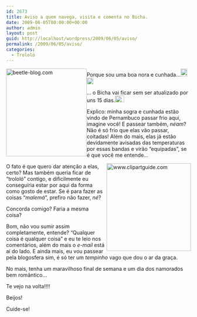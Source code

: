 ```yaml
---
id: 2673
title: Aviso a quem navega, visita e comenta no Bicha.
date: 2009-06-05T00:00:00+00:00
author: admin
layout: post
guid: http://localhost/wordpress/2009/06/05/aviso/
permalink: /2009/06/05/aviso/
categories:
  - Trololó
---
```

[<img style="display: inline; margin-left: 0; margin-right: 0; border-width: 0;" title="beetle-blog.com" src="http://www.trololodemulher.com.br/blog/wp-content/uploads/2009/06/beetleblog-com_thumb.png" border="0" alt="beetle-blog.com" width="220" height="240" align="left" />](http://www.trololodemulher.com.br/blog/wp-content/uploads/2009/06/beetleblog-com.png) Porque sou uma boa nora e cunhada…[<img style="display: inline;" title="EmoticonAngel" src="http://www.trololodemulher.com.br/blog/wp-content/uploads/2009/06/emoticonangel_thumb.gif" alt="EmoticonAngel" width="18" height="22" />](http://www.trololodemulher.com.br/blog/wp-content/uploads/2009/06/emoticonangel.gif) [<img style="display: inline;" title="EmoticonHappy" src="http://www.trololodemulher.com.br/blog/wp-content/uploads/2009/06/emoticonhappy_thumb4.gif" alt="EmoticonHappy" width="18" height="18" />](http://www.trololodemulher.com.br/blog/wp-content/uploads/2009/06/emoticonhappy4.gif)

… o Bicha vai ficar sem ser atualizado por uns 15 dias.[<img style="display: inline;" title="EmoticonCrying" src="http://www.trololodemulher.com.br/blog/wp-content/uploads/2009/06/emoticoncrying_thumb.gif" alt="EmoticonCrying" width="25" height="18" />](http://www.trololodemulher.com.br/blog/wp-content/uploads/2009/06/emoticoncrying.gif)

Explico: minha sogra e cunhada estão vindo de Pernambuco passar frio aqui, imagine você! E passear também, _néam_? Não é só frio que elas vão passar, coitadas! Além do mais, elas já estão devidamente avisadas das temperaturas por essas bandas e virão “equipadas”, se é que você me entende…[](http://www.trololodemulher.com.br/blog/wp-content/uploads/2009/06/emoticonbigsmile3.gif)

[<img style="display: inline; margin-left: 0; margin-right: 0; border-width: 0;" title="www.clipartguide.com" src="http://www.trololodemulher.com.br/blog/wp-content/uploads/2009/06/www-clipartguide-com_thumb.jpg" border="0" alt="www.clipartguide.com" width="230" height="240" align="right" />](http://www.trololodemulher.com.br/blog/wp-content/uploads/2009/06/www-clipartguide-com.jpg) O fato é que quero dar atenção a elas, certo? Mas também queria ficar de “trololó” contigo, e dificilmente eu conseguiria estar por aqui da forma como gosto de estar. Se é para fazer as coisas “_malemá_”, prefiro não fazer, _né_?[](http://www.trololodemulher.com.br/blog/wp-content/uploads/2009/06/emoticonthumbsdown.gif)

Concorda comigo? Faria a mesma coisa? [](http://www.trololodemulher.com.br/blog/wp-content/uploads/2009/06/emoticoneyebrow.gif)

Bom, não vou sumir assim completamente, entende? “Qualquer coisa é qualquer coisa” e eu te leio nos comentários, além do mais o _e-mail_ está aí do lado. E ainda mais, eu vou passear pela blogosfera sim, é só ter um _tempinho_ vago que dou o ar da graça.[](http://www.trololodemulher.com.br/blog/wp-content/uploads/2009/06/emoticonbigsmile4.gif)

No mais, tenha um maravilhoso final de semana e um dia dos namorados bem romântico…[](http://www.trololodemulher.com.br/blog/wp-content/uploads/2009/06/emoticonshy1.gif)

Te vejo na volta!!!!

Beijos!

Cuide-se!
